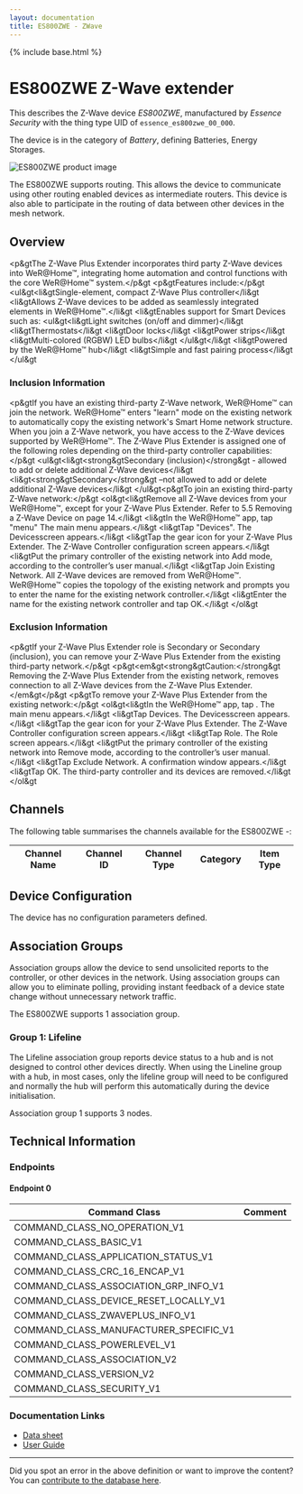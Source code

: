 ```yaml
---
layout: documentation
title: ES800ZWE - ZWave
---
```


{% include base.html %}

# ES800ZWE Z-Wave extender
This describes the Z-Wave device *ES800ZWE*, manufactured by *Essence Security* with the thing type UID of ```essence_es800zwe_00_000```.

The device is in the category of *Battery*, defining Batteries, Energy Storages.

![ES800ZWE product image](https://opensmarthouse.org/zwavedatabase/936/image/)


The ES800ZWE supports routing. This allows the device to communicate using other routing enabled devices as intermediate routers.  This device is also able to participate in the routing of data between other devices in the mesh network.

## Overview

<p&gtThe Z-Wave Plus Extender incorporates third party Z-Wave devices into WeR@Home™, integrating home automation and control functions with the core WeR@Home™ system.</p&gt <p&gtFeatures include:</p&gt <ul&gt<li&gtSingle-element, compact Z-Wave Plus controller</li&gt <li&gtAllows Z-Wave devices to be added as seamlessly integrated elements in WeR@Home™.</li&gt <li&gtEnables support for Smart Devices such as: <ul&gt<li&gtLight switches (on/off and dimmer)</li&gt <li&gtThermostats</li&gt <li&gtDoor locks</li&gt <li&gtPower strips</li&gt <li&gtMulti-colored (RGBW) LED bulbs</li&gt </ul&gt</li&gt <li&gtPowered by the WeR@Home™ hub</li&gt <li&gtSimple and fast pairing process</li&gt </ul&gt

### Inclusion Information

<p&gtIf you have an existing third-party Z-Wave network, WeR@Home™ can join the network. WeR@Home™ enters "learn" mode on the existing network to automatically copy the existing network's Smart Home network structure. When you join a Z-Wave network, you have access to the Z-Wave devices supported by WeR@Home™. The Z-Wave Plus Extender is assigned one of the following roles depending on the third-party controller capabilities:</p&gt <ul&gt<li&gt<strong&gtSecondary (inclusion)</strong&gt - allowed to add or delete additional Z-Wave devices</li&gt <li&gt<strong&gtSecondary</strong&gt –not allowed to add or delete additional Z-Wave devices</li&gt </ul&gt<p&gtTo join an existing third-party Z-Wave network:</p&gt <ol&gt<li&gtRemove all Z-Wave devices from your WeR@Home™, except for your Z-Wave Plus Extender. Refer to 5.5 Removing a Z-Wave Device on page 14.</li&gt <li&gtIn the WeR@Home™ app, tap "menu" The main menu appears.</li&gt <li&gtTap "Devices". The Devicesscreen appears.</li&gt <li&gtTap the gear icon for your Z-Wave Plus Extender. The Z-Wave Controller configuration screen appears.</li&gt <li&gtPut the primary controller of the existing network into Add mode, according to the controller’s user manual.</li&gt <li&gtTap Join Existing Network. All Z-Wave devices are removed from WeR@Home™. WeR@Home™ copies the topology of the existing network and prompts you to enter the name for the existing network controller.</li&gt <li&gtEnter the name for the existing network controller and tap OK.</li&gt </ol&gt

### Exclusion Information

<p&gtIf your Z-Wave Plus Extender role is Secondary or Secondary (inclusion), you can remove your Z-Wave Plus Extender from the existing third-party network.</p&gt <p&gt<em&gt<strong&gtCaution:</strong&gt Removing the Z-Wave Plus Extender from the existing network, removes connection to all Z-Wave devices from the Z-Wave Plus Extender.</em&gt</p&gt <p&gtTo remove your Z-Wave Plus Extender from the existing network:</p&gt <ol&gt<li&gtIn the WeR@Home™ app, tap . The main menu appears.</li&gt <li&gtTap Devices. The Devicesscreen appears.</li&gt <li&gtTap the gear icon for your Z-Wave Plus Extender. The Z-Wave Controller configuration screen appears.</li&gt <li&gtTap Role. The Role screen appears.</li&gt <li&gtPut the primary controller of the existing network into Remove mode, according to the controller’s user manual.</li&gt <li&gtTap Exclude Network. A confirmation window appears.</li&gt <li&gtTap OK. The third-party controller and its devices are removed.</li&gt </ol&gt

## Channels

The following table summarises the channels available for the ES800ZWE -:

| Channel Name | Channel ID | Channel Type | Category | Item Type |
|--------------|------------|--------------|----------|-----------|



## Device Configuration

The device has no configuration parameters defined.

## Association Groups

Association groups allow the device to send unsolicited reports to the controller, or other devices in the network. Using association groups can allow you to eliminate polling, providing instant feedback of a device state change without unnecessary network traffic.

The ES800ZWE supports 1 association group.

### Group 1: Lifeline

The Lifeline association group reports device status to a hub and is not designed to control other devices directly. When using the Lineline group with a hub, in most cases, only the lifeline group will need to be configured and normally the hub will perform this automatically during the device initialisation.

Association group 1 supports 3 nodes.

## Technical Information

### Endpoints

#### Endpoint 0

| Command Class | Comment |
|---------------|---------|
| COMMAND_CLASS_NO_OPERATION_V1| |
| COMMAND_CLASS_BASIC_V1| |
| COMMAND_CLASS_APPLICATION_STATUS_V1| |
| COMMAND_CLASS_CRC_16_ENCAP_V1| |
| COMMAND_CLASS_ASSOCIATION_GRP_INFO_V1| |
| COMMAND_CLASS_DEVICE_RESET_LOCALLY_V1| |
| COMMAND_CLASS_ZWAVEPLUS_INFO_V1| |
| COMMAND_CLASS_MANUFACTURER_SPECIFIC_V1| |
| COMMAND_CLASS_POWERLEVEL_V1| |
| COMMAND_CLASS_ASSOCIATION_V2| |
| COMMAND_CLASS_VERSION_V2| |
| COMMAND_CLASS_SECURITY_V1| |

### Documentation Links

* [Data sheet](https://opensmarthouse.org/zwavedatabase/936/wer-home-zwave-extender.pdf)
* [User Guide](https://opensmarthouse.org/zwavedatabase/936/wer-home-zwave-user-guide.pdf)

---

Did you spot an error in the above definition or want to improve the content?
You can [contribute to the database here](https://opensmarthouse.org/zwavedatabase/936).
